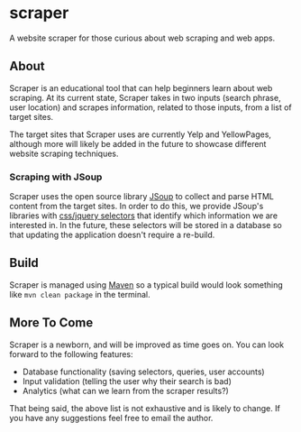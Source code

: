 # scraper
A website scraper for those curious about web scraping and web apps. 

About
-----
Scraper is an educational tool that can help beginners learn about web scraping. At its current state, Scraper takes in two inputs (search phrase, user location) and scrapes information, related to those inputs, from a list of target sites. 

The target sites that Scraper uses are currently Yelp and YellowPages, although more will likely be added in the future to showcase different website scraping techniques. 

### Scraping with JSoup

Scraper uses the open source library [JSoup](https://jsoup.org/) to collect and parse HTML content from the target sites. In order to do this, we provide JSoup's libraries with [css/jquery selectors](https://jsoup.org/cookbook/extracting-data/selector-syntax) that identify which information we are interested in. In the future, these selectors will be stored in a database so that updating the application doesn't require a re-build. 

Build
-----

Scraper is managed using [Maven](https://maven.apache.org/) so a typical build would look something like `mvn clean package` in the terminal. 

More To Come
------------

Scraper is a newborn, and will be improved as time goes on. You can look forward to the following features:

* Database functionality (saving selectors, queries, user accounts)
* Input validation (telling the user why their search is bad)
* Analytics (what can we learn from the scraper results?)

That being said, the above list is not exhaustive and is likely to change. If you have any suggestions feel free to email the author.

